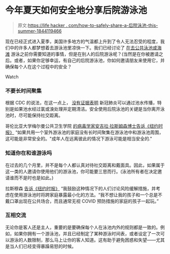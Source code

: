 # 今年夏天如何安全地分享后院游泳池

> 原文:[https://life hacker . com/how-to-safely-share-a-后院泳池-this-summer-1844119466](https://lifehacker.com/how-to-safely-share-a-backyard-pool-this-summer-1844119466)

现在已经正式进入夏季，美国许多地方的气温都上升到了令人无法忍受的程度，我们中的许多人都梦想着去游泳池里凉快一下。我们已经讨论了 [在去公共泳池或海滩](https://lifehacker.com/what-you-need-to-know-about-swimming-during-the-pandemi-1843584311) 游泳之前你需要知道的事情，但是在别人的后院游泳呢？(当然是在你被邀请之后。或者，如果你足够幸运，有自己的后院游泳池，你如何邀请朋友来使用它，并确保每个人在这个过程中的安全？

Watch

### 不要长时间聚集

根据 CDC 的说法，在这一点上， [没有证据表明](https://www.cdc.gov/coronavirus/2019-ncov/faq.html) 新冠肺炎可以通过池水传播，特别是如果池水经过氯或溴处理并定期清洁。安全使用后院泳池的关键是当你离开泳池时，尽可能保持社交距离。

哥伦比亚大学梅尔曼公共卫生学院 [的病毒学家安吉拉·拉斯姆森博士告诉《纽约时报》](https://www.nytimes.com/2020/06/20/at-home/coronavirus-share-your-backyard-pool.html) “如果共用一个室外游泳池的家庭没有长时间聚集在游泳池中和游泳池周围，这可能是非常安全的。"成年人在远离彼此的情况下游泳可能是相当安全的."

### 知道你在和谁游泳吗

在过去的几个月里，并不是每个人都认真对待社交距离和戴面具。因此，如果属于这一类的人邀请你使用他们的游泳池，你可能要三思而行。(泳池所有者在决定邀请谁而不是时也是如此。)

拉斯穆森 [告诉《纽约时报》](https://www.nytimes.com/2020/06/20/at-home/coronavirus-share-your-backyard-pool.html) “我鼓励这种情况下的人们讨论风险缓解措施，并考虑在使用游泳池时将跨家庭暴露最小化的方法。“我不想让我的孩子和一个总是不戴口罩出现在公共场合，而且通常无视 COVID 预防措施的家庭的孩子一起玩。”

### 互相交流

无论你是客人还是主人，重要的是要确保每个人在泳池内外的规则都是一致的。例如，如果你拥有一个游泳池，并且已经制定了某种游泳时间表，或者设定了一次可以游泳的人数限制，那么马上让你的客人知道。这有助于避免困惑和失望——尤其是当人们已经变得暴躁易怒的时候。